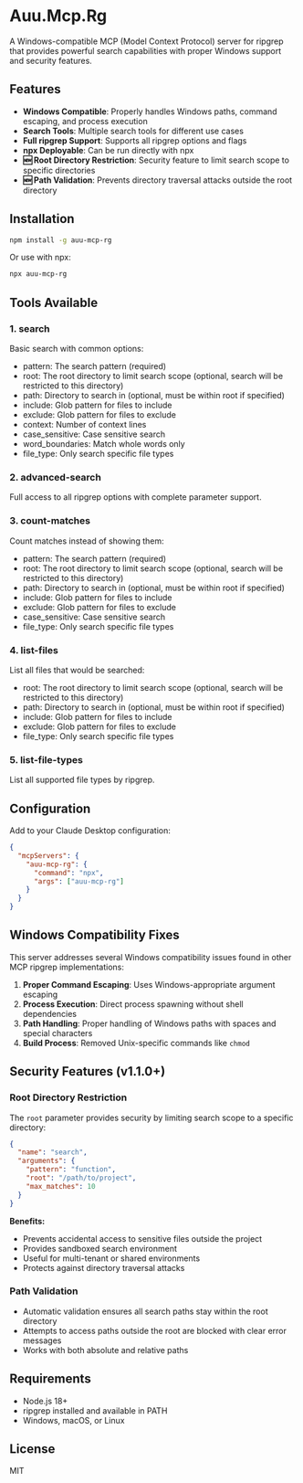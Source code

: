 # Auu.Mcp.Rg

A Windows-compatible MCP (Model Context Protocol) server for ripgrep that provides powerful search capabilities with proper Windows support and security features.

## Features

- **Windows Compatible**: Properly handles Windows paths, command escaping, and process execution
- **Search Tools**: Multiple search tools for different use cases
- **Full ripgrep Support**: Supports all ripgrep options and flags
- **npx Deployable**: Can be run directly with npx
- **🆕 Root Directory Restriction**: Security feature to limit search scope to specific directories
- **🆕 Path Validation**: Prevents directory traversal attacks outside the root directory

## Installation

```bash
npm install -g auu-mcp-rg
```

Or use with npx:

```bash
npx auu-mcp-rg
```

## Tools Available

### 1. search
Basic search with common options:
- pattern: The search pattern (required)
- root: The root directory to limit search scope (optional, search will be restricted to this directory)
- path: Directory to search in (optional, must be within root if specified)
- include: Glob pattern for files to include
- exclude: Glob pattern for files to exclude
- context: Number of context lines
- case_sensitive: Case sensitive search
- word_boundaries: Match whole words only
- file_type: Only search specific file types

### 2. advanced-search
Full access to all ripgrep options with complete parameter support.

### 3. count-matches
Count matches instead of showing them:
- pattern: The search pattern (required)
- root: The root directory to limit search scope (optional, search will be restricted to this directory)
- path: Directory to search in (optional, must be within root if specified)
- include: Glob pattern for files to include
- exclude: Glob pattern for files to exclude
- case_sensitive: Case sensitive search
- file_type: Only search specific file types

### 4. list-files
List all files that would be searched:
- root: The root directory to limit search scope (optional, search will be restricted to this directory)
- path: Directory to search in (optional, must be within root if specified)
- include: Glob pattern for files to include
- exclude: Glob pattern for files to exclude
- file_type: Only search specific file types

### 5. list-file-types
List all supported file types by ripgrep.

## Configuration

Add to your Claude Desktop configuration:

```json
{
  "mcpServers": {
    "auu-mcp-rg": {
      "command": "npx",
      "args": ["auu-mcp-rg"]
    }
  }
}
```

## Windows Compatibility Fixes

This server addresses several Windows compatibility issues found in other MCP ripgrep implementations:

1. **Proper Command Escaping**: Uses Windows-appropriate argument escaping
2. **Process Execution**: Direct process spawning without shell dependencies
3. **Path Handling**: Proper handling of Windows paths with spaces and special characters
4. **Build Process**: Removed Unix-specific commands like `chmod`

## Security Features (v1.1.0+)

### Root Directory Restriction

The `root` parameter provides security by limiting search scope to a specific directory:

```json
{
  "name": "search",
  "arguments": {
    "pattern": "function",
    "root": "/path/to/project",
    "max_matches": 10
  }
}
```

**Benefits:**
- Prevents accidental access to sensitive files outside the project
- Provides sandboxed search environment
- Useful for multi-tenant or shared environments
- Protects against directory traversal attacks

### Path Validation

- Automatic validation ensures all search paths stay within the root directory
- Attempts to access paths outside the root are blocked with clear error messages
- Works with both absolute and relative paths

## Requirements

- Node.js 18+
- ripgrep installed and available in PATH
- Windows, macOS, or Linux

## License

MIT